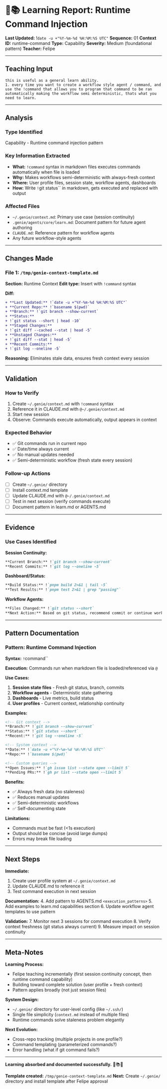 # 🧞📚 Learning Report: Runtime Command Injection
**Last Updated:** !`date -u +"%Y-%m-%d %H:%M:%S UTC"`
**Sequence:** 01
**Context ID:** runtime-command
**Type:** Capability
**Severity:** Medium (foundational pattern)
**Teacher:** Felipe

---

## Teaching Input

```
this is useful as a general learn ability.
1. every time you want to create a workflow style agent / command, and use the !command that allows you to program that command to be ran automatically making the workflow semi deterministic, thats what you need to learn.
```

---

## Analysis

### Type Identified
Capability - Runtime command injection pattern

### Key Information Extracted

- **What:** `!command` syntax in markdown files executes commands automatically when file is loaded
- **Why:** Makes workflows semi-deterministic with always-fresh context
- **Where:** User profile files, session state, workflow agents, dashboards
- **How:** Write `!`git status`` in markdown, gets executed and replaced with output

### Affected Files
- `~/.genie/context.md`: Primary use case (session continuity)
- `.genie/agents/core/learn.md`: Document pattern for future agent authoring
- `CLAUDE.md`: Reference pattern for workflow agents
- Any future workflow-style agents

---

## Changes Made

### File 1: `/tmp/genie-context-template.md`

**Section:** Runtime Context
**Edit type:** Insert with `!command` syntax

**Diff:**
```diff
+ **Last Updated:** !`date -u +"%Y-%m-%d %H:%M:%S UTC"`
+ **Current Repo:** !`basename $(pwd)`
+ **Branch:** !`git branch --show-current`
+ **Status:**
+ !`git status --short | head -10`
+ **Staged Changes:**
+ !`git diff --cached --stat | head -5`
+ **Unstaged Changes:**
+ !`git diff --stat | head -5`
+ **Recent Commits:**
+ !`git log --oneline -5`
```

**Reasoning:** Eliminates stale data, ensures fresh context every session

---

## Validation

### How to Verify

1. Create `~/.genie/context.md` with `!command` syntax
2. Reference it in CLAUDE.md with `@~/.genie/context.md`
3. Start new session
4. Observe: Commands execute automatically, output appears in context

### Expected Behavior
- ✅ Git commands run in current repo
- ✅ Date/time always current
- ✅ No manual updates needed
- ✅ Semi-deterministic workflow (fresh state every session)

### Follow-up Actions
- [ ] Create `~/.genie/` directory
- [ ] Install context.md template
- [ ] Update CLAUDE.md with `@~/.genie/context.md`
- [ ] Test in next session (verify commands execute)
- [ ] Document pattern in learn.md or AGENTS.md

---

## Evidence

### Use Cases Identified

**Session Continuity:**
```markdown
**Current Branch:** !`git branch --show-current`
**Recent Commits:** !`git log --oneline -5`
```

**Dashboard/Status:**
```markdown
**Build Status:** !`pnpm build 2>&1 | tail -5`
**Test Results:** !`pnpm test 2>&1 | grep "passing"`
```

**Workflow Agents:**
```markdown
**Files Changed:** !`git status --short`
**Next Action:** Based on git status, recommend commit or continue work
```

---

## Pattern Documentation

### Pattern: Runtime Command Injection

**Syntax:** `!`command``

**Execution:** Commands run when markdown file is loaded/referenced via `@`

**Use Cases:**
1. **Session state files** - Fresh git status, branch, commits
2. **Workflow agents** - Deterministic state gathering
3. **Dashboards** - Live metrics, build status
4. **User profiles** - Current context, relationship continuity

**Examples:**

```markdown
<!-- Git context -->
**Branch:** !`git branch --show-current`
**Status:** !`git status --short`
**Recent:** !`git log --oneline -5`

<!-- System context -->
**Date:** !`date -u +"%Y-%m-%d %H:%M:%S UTC"`
**Repo:** !`basename $(pwd)`

<!-- Custom queries -->
**Open Issues:** !`gh issue list --state open --limit 5`
**Pending PRs:** !`gh pr list --state open --limit 5`
```

**Benefits:**
- ✅ Always fresh data (no staleness)
- ✅ Reduces manual updates
- ✅ Semi-deterministic workflows
- ✅ Self-documenting state

**Limitations:**
- Commands must be fast (<1s execution)
- Output should be concise (avoid large dumps)
- Errors may break file loading

---

## Next Steps

**Immediate:**
1. Create user profile system at `~/.genie/context.md`
2. Update CLAUDE.md to reference it
3. Test command execution in next session

**Documentation:**
4. Add pattern to AGENTS.md `<execution_patterns>`
5. Add examples to learn.md capabilities section
6. Update workflow agent templates to use pattern

**Validation:**
7. Monitor next 3 sessions for command execution
8. Verify context freshness (git status always current)
9. Measure impact on session continuity

---

## Meta-Notes

**Learning Process:**
- Felipe teaching incrementally (first session continuity concept, then runtime command capability)
- Building toward complete solution (user profile + fresh context)
- Pattern applies broadly (not just session files)

**System Design:**
- `~/.genie/` directory for user-level config (like `~/.ssh/`)
- Single file simplicity (`context.md` instead of multiple files)
- Runtime commands solve staleness problem elegantly

**Next Evolution:**
- Cross-repo tracking (multiple projects in one profile?)
- Command templating (parameterized commands?)
- Error handling (what if git command fails?)

---

**Learning absorbed and documented successfully.** 🧞📚✅

**Template created:** `/tmp/genie-context-template.md`
**Next:** Create `~/.genie/` directory and install template after Felipe approval
